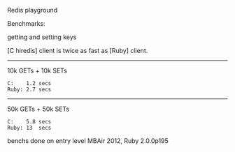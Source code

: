 Redis playground

Benchmarks:

getting and setting keys

[C hiredis] client is twice as fast as [Ruby] client.


---

10k GETs + 10k SETs

    C:    1.2 secs
    Ruby: 2.7 secs

---

50k GETs + 50k SETs

    C:    5.8 secs
    Ruby: 13  secs
    

benchs done on entry level MBAir 2012, Ruby 2.0.0p195